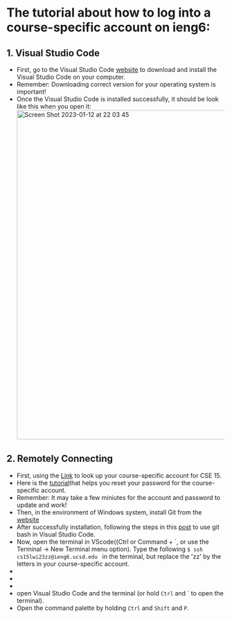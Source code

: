 # The tutorial about how to log into a course-specific account on ieng6:
## 1. Visual Studio Code
- First, go to the Visual Studio Code [website](https://code.visualstudio.com/) to download and install the Visual Studio Code on your computer. 
- Remember: Downloading correct version for your operating system is important!
- Once the Visual Studio Code is installed successfully, it should be look like this when you open it:<img width="761" alt="Screen Shot 2023-01-12 at 22 03 45" src="https://user-images.githubusercontent.com/122571811/212253011-84616609-3be1-4deb-8af1-bbdfe89387fe.png">
## 2. Remotely Connecting
- First, using the [Link](https://sdacs.ucsd.edu/~icc/index.php) to look up your course-specific account for CSE 15.
- Here is the [tutorial]([https://sdacs.ucsd.edu/~icc/index.php](https://docs.google.com/document/d/1hs7CyQeh-MdUfM9uv99i8tqfneos6Y8bDU0uhn1wqho/edit))that helps you reset your password for the course-specific account.
- Remember: It may take a few miniutes for the account and password to update and work!
- Then, in the environment of Windows system, install Git from the [website](https://gitforwindows.org/)
- After successfully installation, following the steps in this [post](https://gitforwindows.org/) to use git bash in Visual Studio Code.
- Now, open the terminal in VScode((Ctrl or Command + `, or use the Terminal → New Terminal menu option). Type the following ```$ ssh cs15lwi23zz@ieng6.ucsd.edu ``` in the terminal, but replace the 'zz' by the letters in your course-specific account. 
- 
- 
- 
- open Visual Studio Code and the terminal (or hold `Ctrl` and  `  to open the terminal).
- Open the command palette by holding `Ctrl` and `Shift` and `P`.
                                                                               
